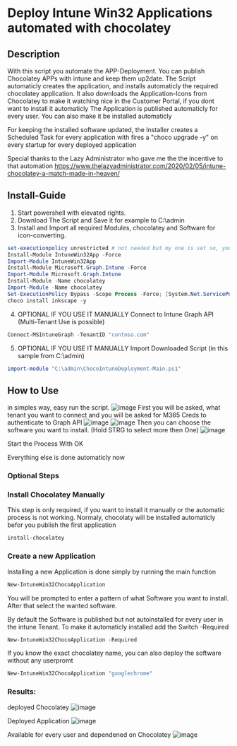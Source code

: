 # Deploy Intune Win32 Applications automated with chocolatey
## Description
With this script you automate the APP-Deployment.
You can publish Chocolatey APPs with intune and keep them up2date.
The Script automaticly creates the application, and installs automaticly the required chocolatey application.
It also downloads the Application-Icons from Chocolatey to make it watching nice in the Customer Portal, if you dont want to install it automaticly
The Application is published automaticly for every user.
You can also make it be installed automaticly

For keeping the installed software updated, the Installer creates a Scheduled Task for every application with fires a "choco upgrade <application> -y" on every startup for every deployed application
  
Special thanks to the Lazy Administrator who gave me the the incentive to that automation 
https://www.thelazyadministrator.com/2020/02/05/intune-chocolatey-a-match-made-in-heaven/

## Install-Guide
1. Start powershell with elevated rights.
2. Download The Script and Save it for example to C:\admin
3. Install and Import all required Modules, chocolatey and Software for icon-converting.
```powershell
set-executionpolicy unrestricted # not needed but my one is set so, you can try it with other policies
Install-Module IntuneWin32App -Force
Import-Module IntuneWin32App
Install-Module Microsoft.Graph.Intune -Force
Import-Module Microsoft.Graph.Intune
Install-Module -Name chocolatey
Import-Module -Name chocolatey
Set-ExecutionPolicy Bypass -Scope Process -Force; [System.Net.ServicePointManager]::SecurityProtocol = [System.Net.ServicePointManager]::SecurityProtocol -bor 3072; iex ((New-Object System.Net.WebClient).DownloadString('https://community.chocolatey.org/install.ps1'))
choco install inkscape -y
```
4. OPTIONAL IF YOU USE IT MANUALLY Connect to Intune Graph API (Multi-Tenant Use is possible) 
```powershell
Connect-MSIntuneGraph -TenantID "contoso.com"
```
5. OPTIONAL IF YOU USE IT MANUALLY Import Downloaded Script (in this sample from C:\admin)
```powershell
import-module "C:\admin\ChocoIntuneDeployment-Main.ps1"
```
## How to Use
in simples way, easy run the script.
![image](https://user-images.githubusercontent.com/9081611/163731600-cefafdb1-e591-44b0-a4eb-9fe62c81d2a6.png)
First you will be asked, what tenant you want to connect and you will be asked for M365 Creds to authenticate to Graph API
![image](https://user-images.githubusercontent.com/9081611/163731608-f09cf7cb-416c-4412-b620-c78dec9004fc.png)
![image](https://user-images.githubusercontent.com/9081611/163731629-6c3de3af-0823-401c-8d96-73ab49d9a27b.png)
Then you can choose the software you want to install. (Hold STRG to select more then One)
![image](https://user-images.githubusercontent.com/9081611/163731645-e088c563-abf9-45d0-b8c6-aa3e291e0ee9.png)

Start the Process With OK
  
Everything else is done automaticly now
  
### Optional Steps  
### Install Chocolatey Manually
This step is only required, if you want to install it manually or the automatic process is not working.
Normaly, chocolaty will be installed automaticly befor you publish the first application
```powershell
install-chocolatey
```
### Create a new Application
Installing a new Application is done simply by running the main function
```powershell
New-IntuneWin32ChocoApplication
```
You will be prompted to enter a pattern of what Software you want to install.
After that select the wanted software.

By default the Software is published but not autoinstalled for every user in the intune Tenant.
To make it automaticly installed add the Switch -Required
```powershell
New-IntuneWin32ChocoApplication -Required
```

If you know the exact chocolatey name, you can also deploy the software without any userpromt
```powershell
New-IntuneWin32ChocoApplication "googlechrome"
```
### Results:
deployed Chocolatey
![image](https://user-images.githubusercontent.com/9081611/163720203-5c0b8f83-0d2e-4d01-bf5c-6fa84572fc2a.png)

Deployed Application
![image](https://user-images.githubusercontent.com/9081611/163720228-fed60e20-b2bb-420c-b7b5-b23a86649af6.png)

Available for every user and dependened on Chocolatey
![image](https://user-images.githubusercontent.com/9081611/163720260-b979c1bd-ca30-4d2e-8860-d4b6424f880d.png)
